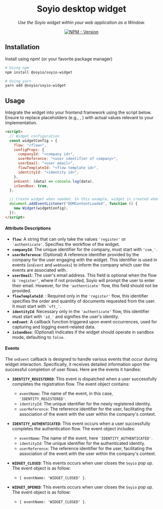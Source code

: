 <h1 align="center">Soyio desktop widget</h1>

<p align="center">
    <em>
        Use the Soyio widget within your web application as a Window.
    </em>
</p>

<p align="center">
<a href="https://www.npmjs.com/package/@soyio/soyio-widget" target="_blank">
    <img src="https://img.shields.io/npm/v/@soyio/soyio-widget?label=version&logo=nodedotjs&logoColor=%23fff&color=306998" alt="NPM - Version">
</a>
</p>

## Installation

Install using npm! (or your favorite package manager)

```sh
# Using npm
npm install @soyio/soyio-widget

# Using yarn
yarn add @soyio/soyio-widget
```

## Usage

Integrate the widget into your frontend framework using the script below. Ensure to replace placeholders (e.g., <flow>, <company id>) with actual values relevant to your implementation.

```html
<script>
  // Widget configuration
  const widgetConfig = {
    flow: "<flow>",
    configProps: {
      companyId: "<company id>",
      userReference: "<user identifier of company>",
      userEmail: "<user email>",
      flowTemplateId: "<flow template id>",
      identityId: "<identity id>",
    },
    onEvent: (data) => console.log(data),
    isSandbox: true,
  };

  // Create widget when needed. In this example, widget is created when page is loaded.
  document.addEventListener("DOMContentLoaded", function () {
    new Widget(widgetConfig);
  });
</script>
```

#### Attribute Descriptions

- **`flow`**: A string that can only take the values `'register'` or `'authenticate'`. Specifies the workflow of the widget.
- **`companyId`**: The unique identifier for the company, must start with `'com_'`.
- **`userReference`**: (Optional) A reference identifier provided by the company for the user engaging with the widget. This identifier is used in events (`onEvent` and `webhooks`) to inform the company which user the events are associated with.
- **`userEmail`**: The user's email address. This field is optional when the flow is `'register'`, where if not provided, Soyio will prompt the user to enter their email. However, for the `'authenticate'` flow, this field should not be provided.
- **`flowTemplateId`**: : Required only in the `'register'` flow, this identifier specifies the order and quantity of documents requested from the user. It must start with `'vft_'`.
- **`identityId`**: Necessary only in the `'authenticate'` flow, this identifier must start with `'id_'` and signifies the user's identity.
- **`onEvent`**: A callback function triggered upon event occurrences, used for capturing and logging event-related data.
- **`isSandbox`**: (Optional) Indicates if the widget should operate in sandbox mode, defaulting to `false`.

#### Events

The `onEvent` callback is designed to handle various events that occur during widget interaction. Specifically, it receives detailed information upon the successful completion of user flows. Here are the events it handles:

- **`IDENTITY_REGISTERED`**: This event is dispatched when a user successfully completes the registration flow. The event object contains:

  - `eventName`: The name of the event, in this case, `'IDENTITY_REGISTERED'`.
  - `identityId`: The unique identifier for the newly registered identity.
  - `userReference`: The reference identifier for the user, facilitating the association of the event with the user within the company's context.

- **`IDENTITY_AUTHENTICATED`**: This event occurs when a user successfully completes the authentication flow. The event object includes:
  - `eventName`: The name of the event, here `'IDENTITY_AUTHENTICATED'`.
  - `identityId`: The unique identifier for the authenticated identity.
  - `userReference`: The reference identifier for the user, facilitating the association of the event with the user within the company's context.

- **`WIDGET_CLOSED`**: This events occurs when user closes the `Soyio` pop up. The event object is as follow:
  - `{ eventName: 'WIDGET_CLOSED' }`.

- **`WIDGET_OPENED`**: This events occurs when user closes the `Soyio` pop up. The event object is as follow:
  - `{ eventName: 'WIDGET_CLOSED' }`.
